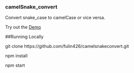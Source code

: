 
### camelSnake_convert

Convert snake_case to camelCase or vice versa.

Try out the [Demo](https://camelsnakeconvert.herokuapp.com/)

##Running Locally

git clone https://<i></i>github.com/fulin426/camelsnakeconvert.git

npm install

npm start
